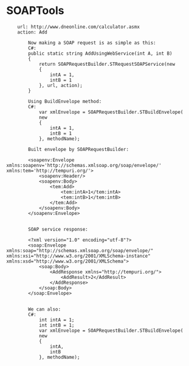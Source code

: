 # SOAPTools
                  
        url: http://www.dneonline.com/calculator.asmx
        action: Add
             
            Now making a SOAP request is as simple as this:
            C#:           
            public static string AddUsingWebService(int A, int B)
            {  
                return SOAPRequestBuilder.STRequestSOAPService(new
                { 
                    intA = 1,
                    intB = 1
                }, url, action);
            }
            
            Using BuildEnvelope method:
            C#:
                var xmlEnvelope = SOAPRequestBuilder.STBuildEnvelope(
                new
                {
                    intA = 1,
                    intB = 1
                }, methodName);
                
            Built envelope by SOAPRequestBuilder:
            
            <soapenv:Envelope xmlns:soapenv='http://schemas.xmlsoap.org/soap/envelope/' xmlns:tem='http://tempuri.org/'>
            	<soapenv:Header/>
            	<soapenv:Body>
            		<tem:Add>
            			<tem:intA>1</tem:intA>
            			<tem:intB>1</tem:intB>
            		</tem:Add>
            	</soapenv:Body>
            </soapenv:Envelope>
            

            SOAP service response:
            
            <?xml version="1.0" encoding="utf-8"?>
            <soap:Envelope xmlns:soap="http://schemas.xmlsoap.org/soap/envelope/" xmlns:xsi="http://www.w3.org/2001/XMLSchema-instance" xmlns:xsd="http://www.w3.org/2001/XMLSchema">
            	<soap:Body>
            		<AddResponse xmlns="http://tempuri.org/">
            			<AddResult>2</AddResult>
            		</AddResponse>
            	</soap:Body>
            </soap:Envelope>
             
             
            We can also:             
            C#:            
                int intA = 1;
                int intB = 1;
                var xmlEnvelope = SOAPRequestBuilder.STBuildEnvelope(
                new
                {
                    intA,
                    intB
                }, methodName);
                
              

